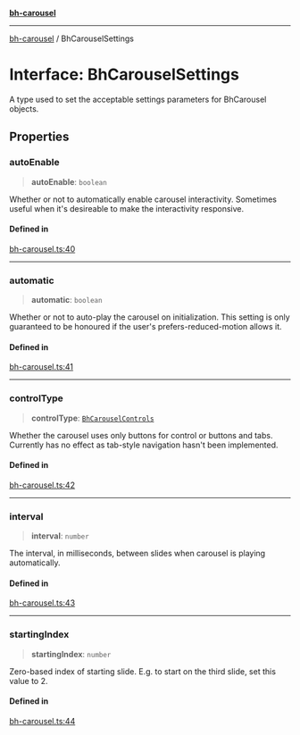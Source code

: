[**bh-carousel**](../README.md)

---

[bh-carousel](../README.md) / BhCarouselSettings

# Interface: BhCarouselSettings

A type used to set the acceptable settings parameters for BhCarousel objects.

## Properties

### autoEnable

> **autoEnable**: `boolean`

Whether or not to automatically enable carousel interactivity. Sometimes
useful when it's desireable to make the interactivity responsive.

#### Defined in

[bh-carousel.ts:40](https://github.com/ctorgalson/bh-carousel/blob/f71a02c1885bedb4d629275e2ff359b11ae07882/src/bh-carousel.ts#L40)

---

### automatic

> **automatic**: `boolean`

Whether or not to auto-play the carousel on initialization. This setting
is only guaranteed to be honoured if the user's prefers-reduced-motion
allows it.

#### Defined in

[bh-carousel.ts:41](https://github.com/ctorgalson/bh-carousel/blob/f71a02c1885bedb4d629275e2ff359b11ae07882/src/bh-carousel.ts#L41)

---

### controlType

> **controlType**: [`BhCarouselControls`](../type-aliases/BhCarouselControls.md)

Whether the carousel uses only buttons for control or buttons and tabs.
Currently has no effect as tab-style navigation hasn't been implemented.

#### Defined in

[bh-carousel.ts:42](https://github.com/ctorgalson/bh-carousel/blob/f71a02c1885bedb4d629275e2ff359b11ae07882/src/bh-carousel.ts#L42)

---

### interval

> **interval**: `number`

The interval, in milliseconds, between slides when carousel is playing
automatically.

#### Defined in

[bh-carousel.ts:43](https://github.com/ctorgalson/bh-carousel/blob/f71a02c1885bedb4d629275e2ff359b11ae07882/src/bh-carousel.ts#L43)

---

### startingIndex

> **startingIndex**: `number`

Zero-based index of starting slide. E.g. to start on the third slide,
set this value to 2.

#### Defined in

[bh-carousel.ts:44](https://github.com/ctorgalson/bh-carousel/blob/f71a02c1885bedb4d629275e2ff359b11ae07882/src/bh-carousel.ts#L44)
